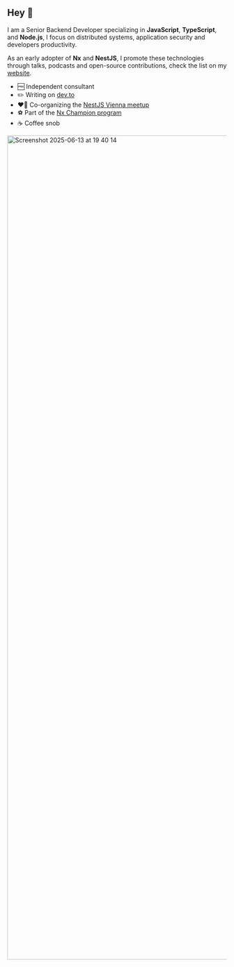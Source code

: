## Hey 👋

I am a Senior Backend Developer specializing in **JavaScript**, **TypeScript**, and **Node.js**, I focus on distributed systems, application security and developers productivity.

As an early adopter of **Nx** and **NestJS**, I promote these technologies through talks, podcasts and open-source contributions, check the list on my [website].

- 🆓 Independent consultant
- ✏️ Writing on [dev.to]
- ❤️‍🔥 Co-organizing the [NestJS Vienna meetup](http://meetup.com/nestjs-vienna/)
- ⚽️ Part of the [Nx Champion program](https://nx.dev/community)
- ☕️ Coffee snob

[website]: https://getlarge.eu
[dev.to]: https://dev.to/getlarge

<img width="2134" height="1890" alt="Screenshot 2025-06-13 at 19 40 14" src="https://github.com/user-attachments/assets/04bbd0b8-8991-4b1e-8b85-35a1660a860d" />


